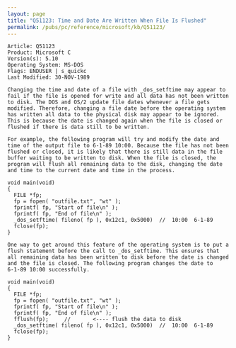 ```yaml
---
layout: page
title: "Q51123: Time and Date Are Written When File Is Flushed"
permalink: /pubs/pc/reference/microsoft/kb/Q51123/
---
```


	Article: Q51123
	Product: Microsoft C
	Version(s): 5.10
	Operating System: MS-DOS
	Flags: ENDUSER | s_quickc
	Last Modified: 30-NOV-1989
	
	Changing the time and date of a file with _dos_setftime may appear to
	fail if the file is opened for write and all data has not been written
	to disk. The DOS and OS/2 update file dates whenever a file gets
	modified. Therefore, changing a file date before the operating system
	has written all data to the physical disk may appear to be ignored.
	This is because the date is changed again when the file is closed or
	flushed if there is data still to be written.
	
	For example, the following program will try and modify the date and
	time of the output file to 6-1-89 10:00. Because the file has not been
	flushed or closed, it is likely that there is still data in the file
	buffer waiting to be written to disk. When the file is closed, the
	program will flush all remaining data to the disk, changing the date
	and time to the current date and time in the process.
	
	void main(void)
	{
	  FILE *fp;
	  fp = fopen( "outfile.txt", "wt" );
	  fprintf( fp, "Start of file\n" );
	  fprintf( fp, "End of file\n" );
	  _dos_setftime( fileno( fp ), 0x12c1, 0x5000)  //  10:00  6-1-89
	  fclose(fp);
	}
	
	One way to get around this feature of the operating system is to put a
	flush statement before the call to _dos_setftime. This ensures that
	all remaining data has been written to disk before the date is changed
	and the file is closed. The following program changes the date to
	6-1-89 10:00 successfully.
	
	void main(void)
	{
	  FILE *fp;
	  fp = fopen( "outfile.txt", "wt" );
	  fprintf( fp, "Start of file\n" );
	  fprintf( fp, "End of file\n" );
	  fflush(fp);     //       <---- flush the data to disk
	  _dos_setftime( fileno( fp ), 0x12c1, 0x5000)  //  10:00  6-1-89
	  fclose(fp);
	}

